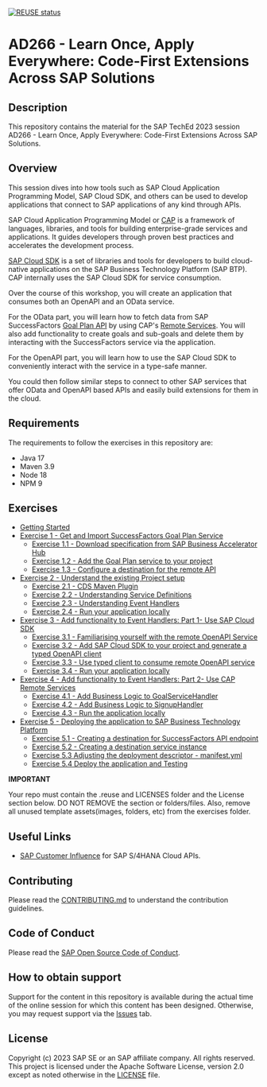 [![REUSE status](https://api.reuse.software/badge/github.com/SAP-samples/teched2023-AD266)](https://api.reuse.software/info/github.com/SAP-samples/teched2023-AD266)

# AD266 - Learn Once, Apply Everywhere: Code-First Extensions Across SAP Solutions

## Description

This repository contains the material for the SAP TechEd 2023 session AD266 - Learn Once, Apply Everywhere: Code-First Extensions Across SAP Solutions.


## Overview

This session dives into how tools such as SAP Cloud Application Programming Model, SAP Cloud SDK, and others can be used to develop applications that connect to SAP applications of any kind through APIs.

SAP Cloud Application Programming Model or [CAP](https://cap.cloud.sap/docs/) is a framework of languages, libraries, and tools for building enterprise-grade services and applications. 
It guides developers through proven best practices and accelerates the development process. 

[SAP Cloud SDK](https://sap.github.io/cloud-sdk/docs/overview/overview-cloud-sdk) is a set of libraries and tools for developers to build cloud-native applications on the SAP Business Technology Platform (SAP BTP).
CAP internally uses the SAP Cloud SDK for service consumption.

Over the course of this workshop, you will create an application that consumes both an OpenAPI and an OData service. 

For the OData part, you will learn how to fetch data from SAP SuccessFactors [Goal Plan API](https://api.sap.com/api/PerformanceandGoalsPMGM/overview) by using CAP's [Remote Services](https://cap.cloud.sap/docs/java/remote-services#configuring-remote-services).
You will also add functionality to create goals and sub-goals and delete them by interacting with the SuccessFactors service via the application.

For the OpenAPI part, you will learn how to use the SAP Cloud SDK to conveniently interact with the service in a type-safe manner. 

You could then follow similar steps to connect to other SAP services that offer OData and OpenAPI based APIs and easily build extensions for them in the cloud.

## Requirements

The requirements to follow the exercises in this repository are:

- Java 17
- Maven 3.9
- Node 18
- NPM 9

## Exercises

- [Getting Started](exercises/ex0/)
- [Exercise 1 - Get and Import SuccessFactors Goal Plan Service](exercises/ex1/)
    - [Exercise 1.1 - Download specification from SAP Business Accelerator Hub](exercises/ex1#exercise-11-download-specification-from-sap-business-accelerator-hub)
    - [Exercise 1.2 - Add the Goal Plan service to your project](exercises/ex1#exercise-12-add-the-goal-plan-service-to-your-project)
    - [Exercise 1.3 - Configure a destination for the remote API](exercises/ex1#exercise-12-configure-a-destination-for-the-remote-api)
- [Exercise 2 - Understand the existing Project setup](exercises/ex2/)
    - [Exercise 2.1 - CDS Maven Plugin](exercises/ex2#exercise-21-cds-maven-plugin)
    - [Exercise 2.2 - Understanding Service Definitions](exercises/ex2#exercise-22-understanding-service-definitions)
    - [Exercise 2.3 - Understanding Event Handlers](exercises/ex2#exercise-23-understanding-event-handlers)
    - [Exercise 2.4 - Run your application locally](exercises/ex2#exercise-24---run-your-application-locally)
- [Exercise 3 - Add functionality to Event Handlers: Part 1- Use SAP Cloud SDK](exercises/ex3/)
  - [Exercise 3.1 - Familiarising yourself with the remote OpenAPI Service](exercises/ex3#exercise-31---familiarising-yourself-with-the-remote-openapi-service)
  - [Exercise 3.2 - Add SAP Cloud SDK to your project and generate a typed OpenAPI client](exercises/ex3#exercise-32---add-sap-cloud-sdk-to-your-project-and-generate-a-typed-openapi-client)
  - [Exercise 3.3 - Use typed client to consume remote OpenAPI service](exercises/ex3#exercise-33---use-typed-client-to-consume-remote-openapi-service)
  - [Exercise 3.4 - Run your application locally](exercises/ex3#exercise-34---run-your-application-locally)
- [Exercise 4 - Add functionality to Event Handlers: Part 2- Use CAP Remote Services](exercises/ex4/)
  - [Exercise 4.1 - Add Business Logic to GoalServiceHandler](exercises/ex4#exercise-41---add-business-logic-to-goalservicehandler)
  - [Exercise 4.2 - Add Business Logic to SignupHandler](exercises/ex4#exercise-42---add-business-logic-to-signuphandler)
  - [Exercise 4.3 - Run the application locally](exercises/ex4#exercise-43---run-your-application-locally)
- [Exercise 5 - Deploying the application to SAP Business Technology Platform](exercises/ex5/)
  - [Exercise 5.1 - Creating a destination for SuccessFactors API endpoint](exercises/ex5#exercise-51-creating-a-destination-for-successfactors-api-endpoint)
  - [Exercise 5.2 - Creating a destination service instance](exercises/ex5#exercise-52-creating-a-destination-service-instance)
  - [Exercise 5.3 Adjusting the deployment descriptor - manifest.yml](exercises/ex5#exercise-53-adjusting-the-deployment-descriptor---manifestyml)
  - [Exercise 5.4 Deploy the application and Testing](exercises/ex5#exercise-54-deploy-the-application-and-testing)

**IMPORTANT**

Your repo must contain the .reuse and LICENSES folder and the License section below. DO NOT REMOVE the section or folders/files. Also, remove all unused template assets(images, folders, etc) from the exercises folder. 

## Useful Links
- [SAP Customer Influence](https://influence.sap.com/sap/ino/#/campaign/1175) for SAP S/4HANA Cloud APIs.

## Contributing
Please read the [CONTRIBUTING.md](./CONTRIBUTING.md) to understand the contribution guidelines.

## Code of Conduct
Please read the [SAP Open Source Code of Conduct](https://github.com/SAP-samples/.github/blob/main/CODE_OF_CONDUCT.md).

## How to obtain support

Support for the content in this repository is available during the actual time of the online session for which this content has been designed. Otherwise, you may request support via the [Issues](../../issues) tab.

## License
Copyright (c) 2023 SAP SE or an SAP affiliate company. All rights reserved. This project is licensed under the Apache Software License, version 2.0 except as noted otherwise in the [LICENSE](LICENSES/Apache-2.0.txt) file.
